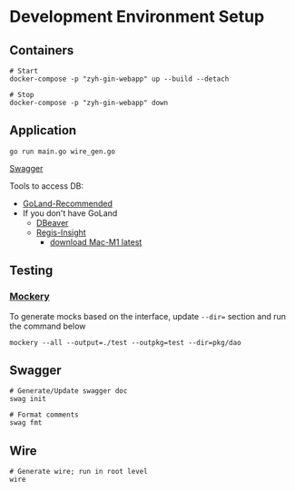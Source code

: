 # Development Environment Setup

## Containers

```shell
# Start
docker-compose -p "zyh-gin-webapp" up --build --detach
```

```shell
# Stop
docker-compose -p "zyh-gin-webapp" down
```

## Application

```shell
go run main.go wire_gen.go
```

[Swagger](http://localhost:8080/swagger/index.html)

Tools to access DB:

- [GoLand-Recommended](https://www.jetbrains.com/go/)
- If you don't have GoLand
  - [DBeaver](https://dbeaver.io/)
  - [Regis-Insight](https://redis.com/redis-enterprise/redis-insight/)
      - [download Mac-M1 latest](https://download.redisinsight.redis.com/latest/RedisInsight-v2-mac-arm64.dmg)

## Testing

### [Mockery](https://github.com/vektra/mockery)
To generate mocks based on the interface, update `--dir=` section and run the command below
```shell
mockery --all --output=./test --outpkg=test --dir=pkg/dao
```

## Swagger

```shell
# Generate/Update swagger doc
swag init
```
```shell
# Format comments
swag fmt
```

## Wire
```shell
# Generate wire; run in root level 
wire
```
